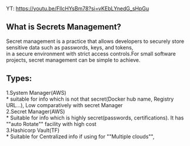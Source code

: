 YT: https://youtu.be/FllcHYsBm78?si=vKEbLYnedG_sHpGu

What is Secrets Management? 
-----------------------

Secret management is a practice that allows developers to securely store sensitive data such as passwords, keys, and tokens,   
in a secure environment with strict access controls.For small software projects, secret management can be simple to achieve.  

Types:
-----

1.System Manager(AWS)  
    * suitable for info which  is not that secret(Docker hub name, Registry URL...), Low comparatively with secret Manager  
2.Secret Manager(AWS)  
    * Suitable for info which is highly secret(passwords, certifications). It has ""auto Rotate"" facility with high cost  
3.Hashicorp Vault(TF)  
    * Suitable for Centralized info if using for ""Multiple clouds"",   
